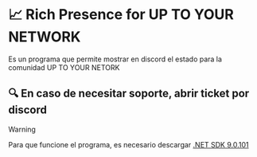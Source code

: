 # 📈 Rich Presence for UP TO YOUR NETWORK
Es un programa que permite mostrar en discord el estado para la comunidad UP TO YOUR NETORK

## 🔍 En caso de necesitar soporte, abrir ticket por discord
> [!WARNING] 
> Para que funcione el programa, es necesario descargar [.NET SDK 9.0.101](https://dotnet.microsoft.com/en-us/download/dotnet-framework)
